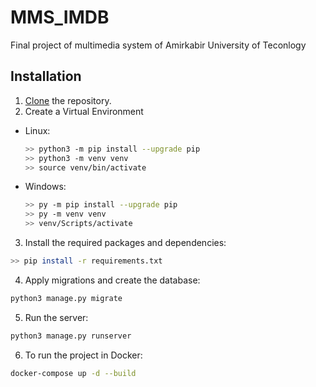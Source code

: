 # MMS_IMDB
Final project of multimedia system of Amirkabir University of Teconlogy

## Installation
1. [Clone](https://github.com/Amirrezat1379/MMS_IMDB.git) the repository.
2. Create a Virtual Environment
  - Linux:
      ```bash
      >> python3 -m pip install --upgrade pip
      >> python3 -m venv venv
      >> source venv/bin/activate
      ```
  - Windows:
      ```bash
      >> py -m pip install --upgrade pip
      >> py -m venv venv
      >> venv/Scripts/activate
      ```
3. Install the required packages and dependencies:
```bash
>> pip install -r requirements.txt
```
4. Apply migrations and create the database:
```bash
python3 manage.py migrate
```
5. Run the server:
```bash
python3 manage.py runserver
```
6. To run the project in Docker:
```bash
docker-compose up -d --build
```